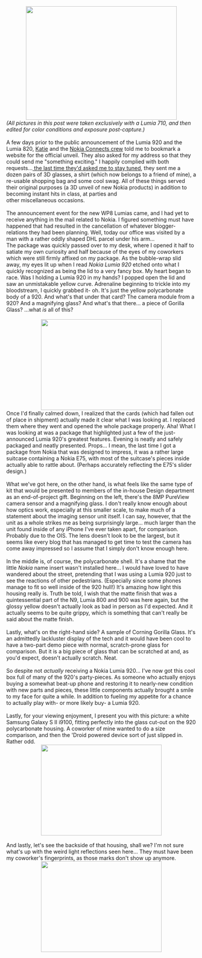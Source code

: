 

<div class="separator" style="clear: both; text-align: center;"><a href="http://4.bp.blogspot.com/-LSR_aB-c8lE/UE-a3KhvFoI/AAAAAAAABik/GFMOR44g-gM/s1600/WP_000440.jpg" imageanchor="1" style="margin-left: 1em; margin-right: 1em;"><img border="0" height="300" src="http://4.bp.blogspot.com/-LSR_aB-c8lE/UE-a3KhvFoI/AAAAAAAABik/GFMOR44g-gM/s400/WP_000440.jpg" width="400" /></a></div><i>(All pictures in this post were taken exclusively with a Lumia 710, and then edited for color conditions and exposure post-capture.)</i><br /><br />A few days prior to the public announcement of the Lumia 920 and the Lumia 820, <a href="http://www.twitter.com/katieb86" target="_blank">Katie</a> and the <a href="http://www.twitter.com/nokia_connects" target="_blank">Nokia Connects crew</a> told me to bookmark a website for the official unveil. They also asked for my address so that they could send me "something exciting." I happily complied with both requests...<a href="http://meinfruhstuck.wordpress.com/2010/09/13/nokia-world-2010/" target="_blank"> the last time they'd asked me to stay tuned</a>, they sent me a dozen pairs of 3D glasses, a shirt (which now belongs to a friend of mine), a re-usable shopping bag and some cool swag. All of these things served their original purposes (a 3D unveil of new Nokia products) in addition to becoming instant hits in class, at parties and other&nbsp;miscellaneous&nbsp;occasions.<br /><br />The announcement event for the new WP8 Lumias came, and I had yet to receive anything in the mail related to Nokia. I figured something must have happened that had resulted in the cancellation of whatever blogger-relations they had been planning. Well, today our office was visited by a man with a rather oddly shaped DHL parcel under his arm...<br /><a name='more'></a>The package was quickly passed over to my desk, where I opened it half to satiate my own curiosity and half because of the eyes of my coworkers which were still firmly affixed on my package. As the bubble-wrap slid away, my eyes lit up when I read <i>Nokia Lumia 920</i>&nbsp;etched onto what I quickly recognized as being the lid to a very fancy box. My heart began to race. Was I holding a Lumia 920 in my hands? I popped open the lid and saw an unmistakable yellow curve. Adrenaline beginning to trickle into my bloodstream, I quickly grabbed it- oh. It's just the yellow polycarbonate body of a 920. And what's that under that card? The camera module from a 920? And a magnifying glass? And what's that there... a piece of Gorilla Glass? ...what <i>is</i>&nbsp;all of this?<br /><br /><div class="separator" style="clear: both; text-align: center;"><a href="http://4.bp.blogspot.com/-aDitQhra_hI/UE-eJq5m-3I/AAAAAAAABjA/jRGIYyDTRaQ/s1600/WP_000441.jpg" imageanchor="1" style="margin-left: 1em; margin-right: 1em;"><img border="0" height="240" src="http://4.bp.blogspot.com/-aDitQhra_hI/UE-eJq5m-3I/AAAAAAAABjA/jRGIYyDTRaQ/s320/WP_000441.jpg" width="320" /></a></div>Once I'd finally calmed down, I realized that the cards (which had fallen out of place in shipment) actually made it clear what I was looking at. I replaced them where they went and opened the whole package properly. Aha! What I was looking at was a package that highlighted just a few of the just-announced Lumia 920's greatest features. Evening is neatly and safely packaged and neatly presented. Props... I mean, the last time I got a package from Nokia that was designed to impress, it was a rather large suitcase containing a Nokia E75, with most of the suitcase's pieces inside actually able to rattle about. (Perhaps accurately reflecting the E75's slider design.)<br /><br />What we've got here, on the other hand, is what feels like the same type of kit that would be presented to members of the in-house Design department as an end-of-project gift. Beginning on the left, there's the 8MP PureView camera sensor and a magnifying glass. I don't really know enough about how optics work, especially at this smaller scale, to make much of a statement about the imaging sensor unit itself. I can say, however, that the unit as a whole strikes me as being surprisingly large... much larger than the unit found inside of any iPhone I've ever taken apart, for comparison. Probably due to the OIS. The lens doesn't look to be the largest, but it seems like every blog that has managed to get time to test the camera has come away impressed so I assume that I simply don't know enough here.<br /><br />In the middle is, of course, the polycarbonate shell. It's a shame that the little <i>Nokia</i>&nbsp;name insert wasn't installed here... I would have loved to have wandered about the street, pretending that I was using a Lumia 920 just to see the reactions of other pedestrians. (Especially since some phones manage to fit so well inside of the 920 hull!) It's amazing how light this housing really is. Truth be told, I wish that the matte finish that was a quintessential part of the N9, Lumia 800 and 900 was here again, but the glossy yellow doesn't actually look as bad in person as I'd expected. And it actually seems to be quite grippy, which is something that can't really be said about the matte finish.<br /><br />Lastly, what's on the right-hand side? A sample of Corning Gorilla Glass. It's an admittedly lackluster display of the tech and it would have been cool to have a two-part demo piece with normal, scratch-prone glass for comparison. But it is a big piece of glass that can be scratched at and, as you'd expect, doesn't actually scratch. Neat.<br /><br />So despite not <i>actually</i>&nbsp;receiving a Nokia Lumia 920... I've now got this cool box full of many of the 920's party-pieces. As someone who actually enjoys buying a somewhat beat-up phone and restoring it to nearly-new condition with new parts and pieces, these little components actually brought a smile to my face for quite a while. In addition to fueling my appetite for a chance to actually play with- or more likely buy- a Lumia 920.<br /><br />Lastly, for your viewing enjoyment, I present you with this picture: a white Samsung Galaxy S II i9100, fitting perfectly into the glass cut-out on the 920 polycarbonate housing. A coworker of mine wanted to do a size comparison, and then the 'Droid powered device sort of just slipped in. Rather odd.<br /><div class="separator" style="clear: both; text-align: center;"><a href="http://4.bp.blogspot.com/-CD1sNKi4xfc/UE-k6ck4vNI/AAAAAAAABjc/92CqHXHYwiQ/s1600/WP_000442.jpg" imageanchor="1" style="margin-left: 1em; margin-right: 1em;"><img border="0" height="240" src="http://4.bp.blogspot.com/-CD1sNKi4xfc/UE-k6ck4vNI/AAAAAAAABjc/92CqHXHYwiQ/s320/WP_000442.jpg" width="320" /></a></div><br />And lastly, let's see the backside of that housing, shall we? I'm not sure what's up with the weird light reflections seen here... They must have been my coworker's fingerprints, as those marks don't show up anymore.<br /><div class="separator" style="clear: both; text-align: center;"><a href="http://4.bp.blogspot.com/-q1PmcQ0IfUM/UE-lIrkqSyI/AAAAAAAABjk/23OoAZEsQco/s1600/WP_000443.jpg" imageanchor="1" style="margin-left: 1em; margin-right: 1em;"><img border="0" height="240" src="http://4.bp.blogspot.com/-q1PmcQ0IfUM/UE-lIrkqSyI/AAAAAAAABjk/23OoAZEsQco/s320/WP_000443.jpg" width="320" /></a></div><br /><br />